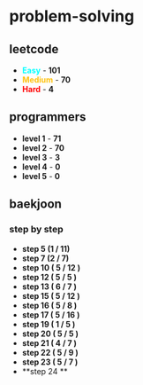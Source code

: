 # problem-solving

## leetcode

- <span style="color :  #00ffff">**Easy**</span> - **101**
- <span style="color :  #ffc20e">**Medium**</span> - **70**
- <span style="color :  red">**Hard**</span> - **4**

## programmers

- **level 1** - **71**
- **level 2** - **70**
- **level 3** - **3**
- **level 4** - **0**
- **level 5** - **0**

## baekjoon

### step by step

- **step 5 (1 / 11)**
- **step 7 (2 / 7)**
- **step 10 ( 5 / 12 )**
- **step 12 ( 5 / 5 )**
- **step 13 ( 6 / 7 )**
- **step 15 ( 5 / 12 )**
- **step 16 ( 5 / 8 )**
- **step 17 ( 5 / 16 )**
- **step 19 ( 1 / 5 )**
- **step 20 ( 5 / 5 )**
- **step 21 ( 4 / 7 )**
- **step 22 ( 5 / 9 )**
- **step 23 ( 5 / 7 )**
- **step 24 **
